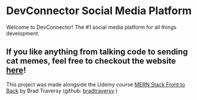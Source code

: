 # DevConnector Social Media Platform
Welcome to DevConnector! The #1 social media platform for all things development. 

If you like anything from talking code to sending cat memes, feel free to checkout the website [here](https://infinite-brook-88328.herokuapp.com/)!
-------

This project was made alongside the Udemy course [MERN Stack Front to Back](https://www.udemy.com/course/mern-stack-front-to-back/) by Brad Traversy (github: [bradtraversy](https://github.com/bradtraversy) )

